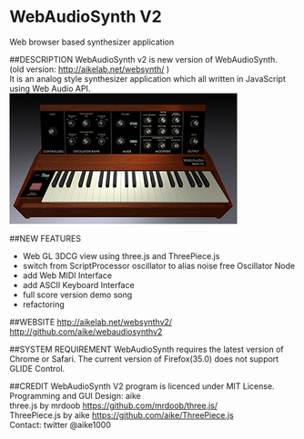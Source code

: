 WebAudioSynth V2
====
Web browser based synthesizer application

##DESCRIPTION
WebAudioSynth v2 is new version of WebAudioSynth.  
(old version: http://aikelab.net/websynth/ )   
It is an analog style synthesizer application which all written in JavaScript using Web Audio API.  
![image](images/thumb2.png)

##NEW FEATURES
- Web GL 3DCG view using three.js and ThreePiece.js
- switch from ScriptProcessor oscillator to alias noise free Oscillator Node 
- add Web MIDI Interface
- add ASCII Keyboard Interface
- full score version demo song
- refactoring

##WEBSITE
http://aikelab.net/websynthv2/  
http://github.com/aike/webaudiosynthv2

##SYSTEM REQUIREMENT
WebAudioSynth requires the latest version of Chrome or Safari. 
The current version of Firefox(35.0) does not support GLIDE Control.

##CREDIT
WebAudioSynth V2 program is licenced under MIT License.  
Programming and GUI Design: aike  
three.js by mrdoob https://github.com/mrdoob/three.js/  
ThreePiece.js by aike https://github.com/aike/ThreePiece.js  
Contact: twitter @aike1000
